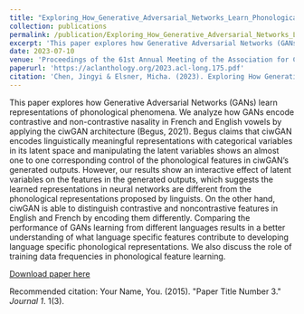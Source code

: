 ```yaml
---
title: "Exploring_How_Generative_Adversarial_Networks_Learn_Phonological_Representations"
collection: publications
permalink: /publication/Exploring_How_Generative_Adversarial_Networks_Learn_Phonological_Representations
excerpt: 'This paper explores how Generative Adversarial Networks (GANs) learn representations of phonological phenomena. We analyze how GANs encode contrastive and non-contrastive nasality in French and English vowels by applying the ciwGAN architecture (Begus, 2021). Begus claims that ciwGAN encodes linguistically meaningful representations with categorical variables in its latent space and manipulating the latent variables shows an almost one to one corresponding control of the phonological features in ciwGAN’s generated outputs. However, our results show an interactive effect of latent variables on the features in the generated outputs, which suggests the learned representations in neural networks are different from the phonological representations proposed by linguists. On the other hand, ciwGAN is able to distinguish contrastive and noncontrastive features in English and French by encoding them differently. Comparing the performance of GANs learning from different languages results in a better understanding of what language specific features contribute to developing language specific phonological representations. We also discuss the role of training data frequencies in phonological feature learning.'
date: 2023-07-10
venue: 'Proceedings of the 61st Annual Meeting of the Association for Computational Linguistics (Volume 1: Long Papers)'
paperurl: 'https://aclanthology.org/2023.acl-long.175.pdf'
citation: 'Chen, Jingyi & Elsner, Micha. (2023). Exploring How Generative Adversarial Networks Learn Phonological Representations. 3115-3129. 10.18653/v1/2023.acl-long.175. '
---
```

This paper explores how Generative Adversarial Networks (GANs) learn representations of phonological phenomena. We analyze how GANs encode contrastive and non-contrastive nasality in French and English vowels by applying the ciwGAN architecture (Begus, 2021). Begus claims that ciwGAN encodes linguistically meaningful representations with categorical variables in its latent space and manipulating the latent variables shows an almost one to one corresponding control of the phonological features in ciwGAN’s generated outputs. However, our results show an interactive effect of latent variables on the features in the generated outputs, which suggests the learned representations in neural networks are different from the phonological representations proposed by linguists. On the other hand, ciwGAN is able to distinguish contrastive and noncontrastive features in English and French by encoding them differently. Comparing the performance of GANs learning from different languages results in a better understanding of what language specific features contribute to developing language specific phonological representations. We also discuss the role of training data frequencies in phonological feature learning.

[Download paper here](https://aclanthology.org/2023.acl-long.175.pdf)

Recommended citation: Your Name, You. (2015). "Paper Title Number 3." <i>Journal 1</i>. 1(3).
